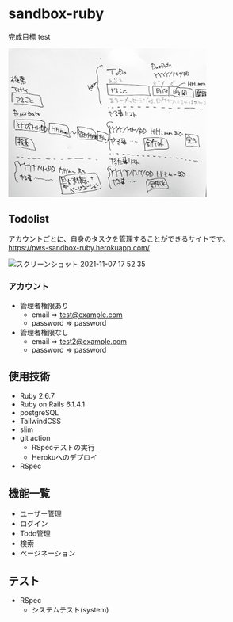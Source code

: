 # sandbox-ruby

完成目標
test

<img src='application-image.jpg' width='400px' />

## Todolist
アカウントごとに、自身のタスクを管理することができるサイトです。  
https://pws-sandbox-ruby.herokuapp.com/

![スクリーンショット 2021-11-07 17 52 35](https://user-images.githubusercontent.com/39619937/140638688-8f9c633b-5bdb-459b-b26c-61d326a50cc6.png)  


### アカウント  
- 管理者権限あり
  - email => test@example.com 
  - password => password  
- 管理者権限なし
  - email => test2@example.com
  - password => password  

## 使用技術

- Ruby 2.6.7
- Ruby on Rails 6.1.4.1
- postgreSQL
- TailwindCSS
- slim
- git action
  - RSpecテストの実行
  - Herokuへのデプロイ
- RSpec

## 機能一覧

- ユーザー管理
- ログイン
- Todo管理
- 検索
- ページネーション

## テスト

- RSpec
  - システムテスト(system)
